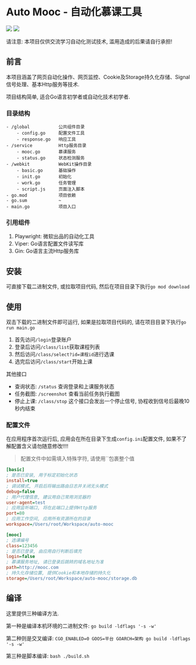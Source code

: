 # Auto Mooc - 自动化慕课工具

[![](https://img.shields.io/badge/Go-1.20+-%2300ADD8?style=flat&logo=go)](go.work)
[![](https://img.shields.io/badge/License-GPL%20v3.0-orange)](LICENSE)

请注意: 本项目仅供交流学习自动化测试技术, 滥用造成的后果请自行承担!

## 前言

本项目涵盖了网页自动化操作、网页监控、Cookie及Storage持久化存储、Signal信号处理、基本Http服务等技术.

项目结构简单, 适合Go语言初学者或自动化技术初学者.

### 目录结构

```
- /global           公共组件目录
    - config.go     配置文件工具
    - response.go   响应工具
- /service          Http服务目录
    - mooc.go       慕课服务
    - status.go     状态检测服务
- /webkit           WebKit操作目录
    - basic.go      基础操作
    - init.go       初始化
    - work.go       任务管理
    - script.js     页面注入脚本
- go.mod            项目依赖
- go.sum            ~
- main.go           项目入口
```

### 引用组件

1. Playwright: 微软出品的自动化工具
3. Viper: Go语言配置文件读写库
2. Gin: Go语言主流Http服务库

## 安装

可直接下载二进制文件, 或拉取项目代码, 然后在项目目录下执行`go mod download`

## 使用

双击下载的二进制文件即可运行, 如果是拉取项目代码的, 请在项目目录下执行`go run main.go`

1. 首先访问`/login`登录账户
2. 登录后访问`/class/list`获取课程列表
3. 然后访问`/class/select?id=课程id`进行选课
4. 选完后访问`/class/start`开始上课

其他接口

* 查询状态: `/status` 查询登录和上课服务状态
* 任务截图: `/screenshot` 查看当前任务执行截图
* 停止上课: `/class/stop` 这个接口会发出一个停止信号, 协程收到信号后最晚10秒内结束

### 配置文件

在应用程序首次运行后, 应用会在所在目录下生成`config.ini`配置文件, 如果不了解配置含义请勿随意修改!!!!

> 配置文件中如需填入特殊字符, 请使用``包裹整个值

```ini
[basic]
; 是否已安装, 用于标定初始化状态
install=true
; 调试模式, 开启后将输出路由日志并关闭无头模式
debug=false
; 用户代理信息, 建议用自己常用浏览器的
user-agent=test
; 应用监听端口, 将在此端口上提供Http服务
port=80
; 应用工作空间, 应用所有资源所在的目录
workspace=/Users/root/Workspace/auto-mooc

[mooc]
; 选课编号
class=123456
; 是否已登录, 由应用自行判断后填充
login=false
; 慕课服务地址, 请已登录后跳转的域名地址为准
path=http://mooc.com
; 持久化存储位置, 提供Cookie和本地存储的持久化
storage=/Users/root/Workspace/auto-mooc/storage.db
```

## 编译

这里提供三种编译方法.

第一种是编译本机环境的二进制文件: `go build -ldflags '-s -w'`

第二种则是交叉编译: `CGO_ENABLED=0 GOOS=平台 GOARCH=架构 go build -ldflags '-s -w'`

第三种是脚本编译: `bash ./build.sh`
